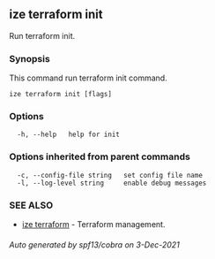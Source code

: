 ## ize terraform init

Run terraform init.

### Synopsis

This command run terraform init command.

```
ize terraform init [flags]
```

### Options

```
  -h, --help   help for init
```

### Options inherited from parent commands

```
  -c, --config-file string   set config file name
  -l, --log-level string     enable debug messages
```

### SEE ALSO

* [ize terraform](ize_terraform.md)	 - Terraform management.

###### Auto generated by spf13/cobra on 3-Dec-2021

